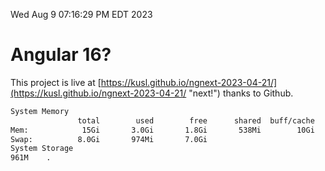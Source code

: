 Wed Aug  9 07:16:29 PM EDT 2023

# Angular 16?


This project is live at [https://kusl.github.io/ngnext-2023-04-21/](https://kusl.github.io/ngnext-2023-04-21/ "next!") thanks to Github.

```bash
System Memory
               total        used        free      shared  buff/cache   available
Mem:            15Gi       3.0Gi       1.8Gi       538Mi        10Gi        11Gi
Swap:          8.0Gi       974Mi       7.0Gi
System Storage
961M	.
```
